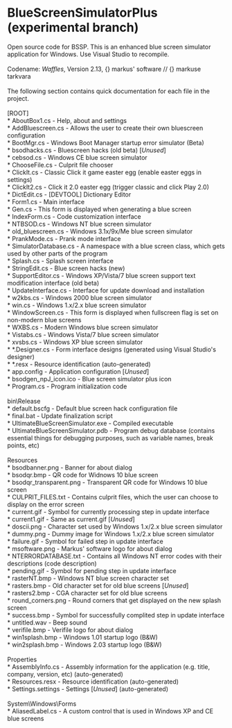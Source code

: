 # BlueScreenSimulatorPlus (experimental branch)
Open source code for BSSP. This is an enhanced blue screen simulator application for Windows. Use Visual Studio to recompile.<br/>
<br/>
Codename: *Waffles*, Version 2.13, {} markus' software // {} markuse tarkvara<br/>
<br/>
The following section contains quick documentation for each file in the project.<br/>
<br/>
[ROOT]<br/>
	* AboutBox1.cs                     - Help, about and settings<br/>
	* AddBluescreen.cs                 - Allows the user to create their own bluescreen configuration<br/>
	* BootMgr.cs                       - Windows Boot Manager startup error simulator (Beta)<br/>
	* bsodhacks.cs                     - Bluescreen hacks (old beta) [*Unused*]<br/>
	* cebsod.cs                        - Windows CE blue screen simulator<br/>
	* ChooseFile.cs                    - Culprit file chooser<br/>
	* ClickIt.cs                       - Classic Click it game easter egg (enable easter eggs in settings)<br/>
	* ClickIt2.cs                      - Click it 2.0 easter egg (trigger classic and click Play 2.0)<br/>
	* DictEdit.cs                      - [DEVTOOL] Dictionary Editor<br/>
	* Form1.cs                         - Main interface<br/>
	* Gen.cs                           - This form is displayed when generating a blue screen<br/>
	* IndexForm.cs                     - Code customization interface<br/>
	* NTBSOD.cs                        - Windows NT blue screen simulator<br/>
	* old_bluescreen.cs                - Windows 3.1x/9x/Me blue screen simulator<br/>
	* PrankMode.cs                     - Prank mode interface<br/>
	* SimulatorDatabase.cs             - A namespace with a blue screen class, which gets used by other parts of the program<br/>
	* Splash.cs                        - Splash screen interface<br/>
	* StringEdit.cs                    - Blue screen hacks (new)<br/>
	* SupportEditor.cs                 - Windows XP/Vista/7 blue screen support text modification interface (old beta)<br/>
	* UpdateInterface.cs               - Interface for update download and installation<br/>
	* w2kbs.cs                         - Windows 2000 blue screen simulator<br/>
	* win.cs                           - Windows 1.x/2.x blue screen simulator<br/>
	* WindowScreen.cs                  - This form is displayed when fullscreen flag is set on non-modern blue screens<br/>
	* WXBS.cs                          - Modern Windows blue screen simulator<br/>
	* Vistabs.cs                       - Windows Vista/7 blue screen simulator<br/>
	* xvsbs.cs                         - Windows XP blue screen simulator<br/>
	* *.Designer.cs                    - Form interface designs (generated using Visual Studio's designer)<br/>
	* *.resx                           - Resource identification (auto-generated)<br/>
	* app.config                       - Application configuration [*Unused*]<br/>
	* bsodgen_npJ_icon.ico             - Blue screen simulator plus icon<br/>
	* Program.cs                       - Program initialization code<br/>
	<br/>
bin\Release<br/>
	* default.bscfg                    - Default blue screen hack configuration file<br/>
	* final.bat                        - Update finalization script<br/>
	* UltimateBlueScreenSimulator.exe  - Compiled executable<br/>
	* UltimateBlueScreenSimulator.pdb  - Program debug database (contains essential things for debugging purposes, such as variable names, break points, etc)<br/>
	<br/>
 Resources<br/>
	 * bsodbanner.png                   - Banner for about dialog<br/>
	 * bsodqr.bmp                       - QR code for Widnows 10 blue screen<br/>
	 * bsodqr_transparent.png           - Transparent QR code for Windows 10 blue screen<br/>
	 * CULPRIT_FILES.txt                - Contains culprit files, which the user can choose to display on the error screen<br/>
	 * current.gif                      - Symbol for currently processing step in update interface<br/>
	 * current1.gif                     - Same as current.gif [*Unused*]<br/>
	 * doscii.png                       - Character set used by Windows 1.x/2.x blue screen simulator<br/>
	 * dummy.png                        - Dummy image for Windows 1.x/2.x blue screen simulator<br/>
	 * failure.gif                      - Symbol for failed step in update interface<br/>
	 * msoftware.png                    - Markus' software logo for about dialog<br/>
	 * NTERRORDATABASE.txt              - Contains all Windows NT error codes with their descriptions (code   description)<br/>
	 * pending.gif                      - Symbol for pending step in update interface<br/>
	 * rasterNT.bmp                     - Windows NT blue screen character set<br/>
	 * rasters.bmp                      - Old character set for old blue screens [*Unused*]<br/>
	 * rasters2.bmp                     - CGA character set for old blue screens<br/>
	 * round_corners.png                - Round corners that get displayed on the new splash screen<br/>
	 * success.bmp                      - Symbol for successfully complited step in update interface<br/>
	 * untitled.wav                     - Beep sound<br/>
	 * verifile.bmp                     - Verifile logo for about dialog<br/>
	 * win1splash.bmp                   - Windows 1.01 startup logo (B&W)<br/>
	 * win2splash.bmp                   - Windows 2.03 startup logo (B&W)<br/>
 <br/>
 Properties<br/>
	 * AssemblyInfo.cs                  - Assembly information for the application (e.g. title, company, version, etc) (auto-generated)<br/>
	 * Resources.resx                   - Resource identification (auto-generated)<br/>
	 * Settings.settings                - Settings [*Unused*] (auto-generated)<br/>
	 <br/>
System\Windows\Forms<br/>
	 * AliasedLabel.cs                  - A custom control that is used in Windows XP and CE blue screens<br/>
<br/>